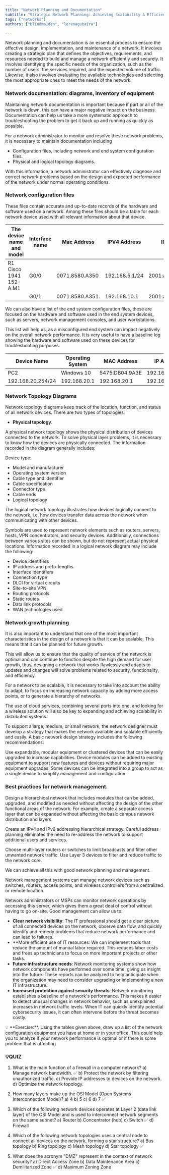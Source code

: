 ```yaml
---
title: "Network Planning and Documentation"
subtitle: "Strategic Network Planning: Achieving Scalability & Efficiency through Documentation, Topology, and Growth Strategies"
tags: ["networks"]
authors: ["blindma1den", "lorenagubaira"]

---
```


Network planning and documentation is an essential process to ensure the effective design, implementation, and maintenance of a network. It involves creating a strategic plan that defines the objectives, requirements, and resources needed to build and manage a network efficiently and securely. It involves identifying the specific needs of the organization, such as the number of users, the services required, and the expected volume of traffic. Likewise, it also involves evaluating the available technologies and selecting the most appropriate ones to meet the needs of the network.

### Network documentation: diagrams, inventory of equipment

Maintaining network documentation is important because if part or all of the network is down, this can have a major negative impact on the business. Documentation can help us take a more systematic approach to troubleshooting the problem to get it back up and running as quickly as possible.

For a network administrator to monitor and resolve these network problems, it is necessary to maintain documentation including

- Configuration files, including network and end system configuration files.
- Physical and logical topology diagrams.

With this information, a network administrator can effectively diagnose and correct network problems based on the design and expected performance of the network under normal operating conditions.

### Network configuration files

These files contain accurate and up-to-date records of the hardware and software used on a network. Among these files should be a table for each network device used with all relevant information about that device.

| The device name and model | Interface name | Mac Address | IPV4 Address | IPV6 Address |
| --- | --- | --- | --- | --- |
| R1 Cisco 1941 152-A.M1 | G0/0 | 0071.8580.A350 | 192.168.5.1/24 | 2001:ad4:cafe:10::1/64 |
|  | G0/1 | 0071.8580.A351. | 192.168.10.1 | 2001:ad4:cafe::11::1/64 |

We can also have a list of the end system configuration files, these are focused on the hardware and software used in the end system devices, such as servers, network management consoles, and user workstations.

This list will help us, as a misconfigured end system can impact negatively on the overall network performance. It is very useful to have a baseline log showing the hardware and software used on these devices for troubleshooting purposes.

| Device Name | Operating System | MAC Address | IP Address | Default Gateway | DNS Server | Network Applications |
| --- | --- | --- | --- | --- | --- | --- |
| PC2 | Windows 10 | 5475:DB04.9A3E | 192.168.15.5/24 | 198.168.15.1 | 192.168.15.15 | 192.168.15.15 | HTTP, FTP |
| 192.168.20.254/24 | 192.168.20.1 | 192.168.20.1 | 192.168.20.1 | 2200:DBB::ACAD:1::99 | HTTP, FTP |

### Network Topology Diagrams

Network topology diagrams keep track of the location, function, and status of all network devices. There are two types of topologies:

- **Physical topology**.

A physical network topology shows the physical distribution of devices connected to the network. To solve physical layer problems, it is necessary to know how the devices are physically connected. The information recorded in the diagram generally includes:

Device type:

- Model and manufacturer
- Operating system version
- Cable type and identifier
- Cable specification
- Connector type
- Cable ends
- Logical topology

The logical network topology illustrates how devices logically connect to the network, i.e. how devices transfer data across the network when communicating with other devices.

Symbols are used to represent network elements such as routers, servers, hosts, VPN concentrators, and security devices. Additionally, connections between various sites can be shown, but do not represent actual physical locations. Information recorded in a logical network diagram may include the following:

- Device identifiers
- IP address and prefix lengths
- Interface identifiers
- Connection type
- DLCI for virtual circuits
- Site-to-site VPN
- Routing protocols
- Static routes
- Data link protocols
- WAN technologies used

### Network growth planning

It is also important to understand that one of the most important characteristics in the design of a network is that it can be scalable. This means that it can be planned for future growth.

This will allow us to ensure that the quality of service of the network is optimal and can continue to function despite the high demand for user growth, thus, designing a network that works flawlessly and adapts to updates and changes will solve problems related to security, functionality, and efficiency.

For a network to be scalable, it is necessary to take into account the ability to adapt, to focus on increasing network capacity by adding more access points, or to generate a hierarchy of networks.

The use of cloud services, combining several ports into one, and looking for a wireless solution will also be key to expanding and achieving scalability in distributed systems.

To support a large, medium, or small network, the network designer must develop a strategy that makes the network available and scalable efficiently and easily. A basic network design strategy includes the following recommendations:

Use expandable, modular equipment or clustered devices that can be easily upgraded to increase capabilities. Device modules can be added to existing equipment to support new features and devices without requiring major equipment upgrades. Some devices can be integrated into a group to act as a single device to simplify management and configuration.

### **Best practices for network management**.

Design a hierarchical network that includes modules that can be added, upgraded, and modified as needed without affecting the design of the other functional areas of the network. For example, create a separate access layer that can be expanded without affecting the basic campus network distribution and layers.

Create an IPv4 and IPv6 addressing hierarchical strategy. Careful address planning eliminates the need to re-address the network to support additional users and services.

Choose multi-layer routers or switches to limit broadcasts and filter other unwanted network traffic. Use Layer 3 devices to filter and reduce traffic to the network core.

We can achieve all this with good network planning and management.

Network management systems can manage network devices such as switches, routers, access points, and wireless controllers from a centralized or remote location.

Network administrators or MSPs can monitor network operations by accessing this server, which gives them a great deal of control without having to go on-site. Good management can allow us to:

- **Clear network visibility**: The IT professional should get a clear picture of all connected devices on the network, observe data flow, and quickly identify and remedy problems that reduce network performance and can lead to failures.
- **More efficient use of IT resources: We can implement tools that reduce the amount of manual labor required. This reduces labor costs and frees up technicians to focus on more important projects or other tasks.
- **Future infrastructure needs**: Network monitoring systems show how network components have performed over some time, giving us insight into the future. These reports can be analyzed to help anticipate when the organization may need to consider upgrading or implementing a new IT infrastructure.
- **Increased protection against security threats**: Network monitoring establishes a baseline of a network's performance. This makes it easier to detect unusual changes in network behavior, such as unexplained increases in network traffic levels. When IT can quickly identify potential cybersecurity issues, it can often intervene before the threat becomes costly.

<aside>
💡 **Exercise:**.
Using the tables given above, draw up a list of the network configuration equipment you have at home or in your office. This could help you to analyze if your network performance is optimal or if there is some problem that is affecting
</aside>

### 💡QUIZ

1. What is the main function of a firewall in a computer network?
a) Manage network bandwidth. ✅
b) Protect the network by filtering unauthorized traffic.
c) Provide IP addresses to devices on the network.
d) Optimize the network topology.

2. How many layers make up the OSI Model (Open Systems Interconnection Model)?
a) 4
b) 5
c) 6
d) 7 ✅

3. Which of the following network devices operates at Layer 2 (data link layer) of the OSI Model and is used to interconnect network segments on the same subnet?
a) Router
b) Concentrator (hub)
c) Switch ✅
d) Firewall

4. Which of the following network topologies uses a central node to connect all devices on the network, forming a star structure?
a) Bus topology
b) Ring topology
c) Mesh topology
d) Star topology ✅

5. What does the acronym "DMZ" represent in the context of network security?
a) Direct Access Zone
b) Data Maintenance Area
c) Demilitarized Zone ✅
d) Maximum Zoning Zone